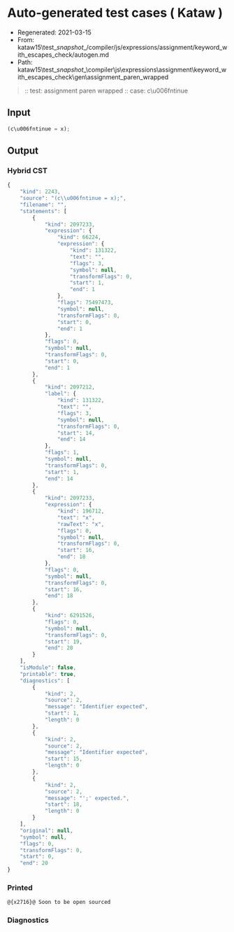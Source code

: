 # Auto-generated test cases ( Kataw )
- Regenerated: 2021-03-15
- From: kataw15\test\__snapshot__/compiler/js/expressions/assignment/keyword_with_escapes_check/autogen.md
- Path: kataw15\test\__snapshot__\compiler\js\expressions\assignment\keyword_with_escapes_check\gen\assignment_paren_wrapped
> :: test: assignment paren wrapped
> :: case: c\u006fntinue
## Input

`````js
(c\u006fntinue = x);
`````

## Output

### Hybrid CST

```javascript
{
    "kind": 2243,
    "source": "(c\\u006fntinue = x);",
    "filename": "",
    "statements": [
        {
            "kind": 2097233,
            "expression": {
                "kind": 66224,
                "expression": {
                    "kind": 131322,
                    "text": "",
                    "flags": 3,
                    "symbol": null,
                    "transformFlags": 0,
                    "start": 1,
                    "end": 1
                },
                "flags": 75497473,
                "symbol": null,
                "transformFlags": 0,
                "start": 0,
                "end": 1
            },
            "flags": 0,
            "symbol": null,
            "transformFlags": 0,
            "start": 0,
            "end": 1
        },
        {
            "kind": 2097212,
            "label": {
                "kind": 131322,
                "text": "",
                "flags": 3,
                "symbol": null,
                "transformFlags": 0,
                "start": 14,
                "end": 14
            },
            "flags": 1,
            "symbol": null,
            "transformFlags": 0,
            "start": 1,
            "end": 14
        },
        {
            "kind": 2097233,
            "expression": {
                "kind": 196712,
                "text": "x",
                "rawText": "x",
                "flags": 0,
                "symbol": null,
                "transformFlags": 0,
                "start": 16,
                "end": 18
            },
            "flags": 0,
            "symbol": null,
            "transformFlags": 0,
            "start": 16,
            "end": 18
        },
        {
            "kind": 6291526,
            "flags": 0,
            "symbol": null,
            "transformFlags": 0,
            "start": 19,
            "end": 20
        }
    ],
    "isModule": false,
    "printable": true,
    "diagnostics": [
        {
            "kind": 2,
            "source": 2,
            "message": "Identifier expected",
            "start": 1,
            "length": 0
        },
        {
            "kind": 2,
            "source": 2,
            "message": "Identifier expected",
            "start": 15,
            "length": 0
        },
        {
            "kind": 2,
            "source": 2,
            "message": "';' expected.",
            "start": 18,
            "length": 0
        }
    ],
    "original": null,
    "symbol": null,
    "flags": 0,
    "transformFlags": 0,
    "start": 0,
    "end": 20
}
```

### Printed

```javascript
@{x2716}@ Soon to be open sourced
```

### Diagnostics

```javascript

```


